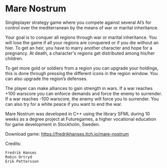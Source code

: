# Mare Nostrum
Singleplayer strategy game where you compete against several AI’s for control over the mediterranean by the means of war or marital inheritance.

Your goal is to conquer all regions through war or marital inheritance. You will lose the game if all your regions are conquered or if you die without an hier. To get an heir, you have to marry another character and hope for a pregnancy. At death, a character's regions get distributed among his/her children. 

To get more gold or soldiers from a region you can upgrade your holdings, this is done through pressing the different icons in the region window. You can also upgrade the region’s defenses.

The player can make alliances to gain strength in wars. If a war reaches +100 warscore you can enforce demands and force the enemy to surrender. If a war reaches -100 warscore, the enemy will force you to surrender. You can also try for a white peace if you want to end the war. 

Mare Nostrum was developed in C++ using the library SFML during 10 weeks as a degree project at Futuregames, a higher vocational education for game development in Stockholm, Sweden.

Download game: https://fredrikhanses.itch.io/mare-nostrum

Credits:

    Fredrik Hanses
    Robin Ortryd
    Erik Pettersson
